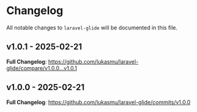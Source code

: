 # Changelog

All notable changes to `laravel-glide` will be documented in this file.

## v1.0.1 - 2025-02-21

**Full Changelog**: https://github.com/lukasmu/laravel-glide/compare/v1.0.0...v1.0.1

## v1.0.0 - 2025-02-21

**Full Changelog**: https://github.com/lukasmu/laravel-glide/commits/v1.0.0
